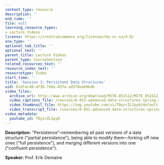 ```yaml
---
content_type: resource
description: ''
end_time: ''
file: null
learning_resource_types:
- Lecture Videos
license: https://creativecommons.org/licenses/by-nc-sa/4.0/
ocw_type: ''
optional_tab_title: ''
optional_text: ''
parent_title: Lecture Videos
parent_type: CourseSection
related_resources_text: ''
resource_index_text: ''
resourcetype: Video
start_time: ''
title: 'Session 1: Persistent Data Structures'
uid: b2dfac40-4f36-7dde-437a-ad378ea69bdb
video_files:
  archive_url: http://www.archive.org/download/MIT6.851S12/MIT6_851S12_lec01_300k.mp4
  video_captions_file: /courses/6-851-advanced-data-structures-spring-2012/e2feafbe88c25c90989db5c8baae3a9e_T0yzrZL1py0.vtt
  video_thumbnail_file: https://img.youtube.com/vi/T0yzrZL1py0/default.jpg
  video_transcript_file: /courses/6-851-advanced-data-structures-spring-2012/d3cca795855400281720a24a1e27002e_T0yzrZL1py0.pdf
video_metadata:
  youtube_id: T0yzrZL1py0
---
```


**Description:** "Persistence"–remembering all past versions of a data structure ("partial persistence"), being able to modify them—forking off new ones ("full persistence"), and merging different versions into one ("confluent persistence").

**Speaker:** Prof. Erik Demaine


